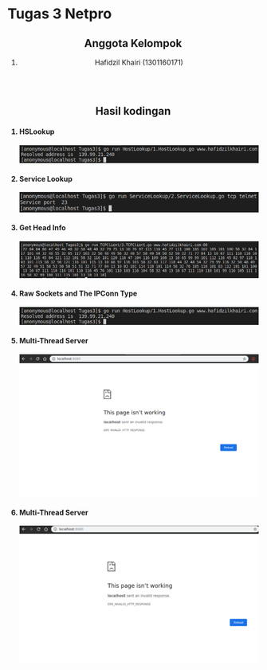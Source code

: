<h1>Tugas 3 Netpro</h1>

<center>
<h2>Anggota Kelompok</h2>
<ol>
    <li>Hafidzil Khairi (1301160171)</li>
  
</ol>
<br/>
<br/>
<h2>Hasil kodingan</h2>
</center>

<ol>

<h4><li>HSLookup</li></h4>
<img src="https://github.com/hafidzilkhairi/BasicNetworkProgramming/blob/task/Screenshots/HostLookup.png?raw=true"/>

<h4><li>Service Lookup</li></h4>
<img src="https://github.com/hafidzilkhairi/BasicNetworkProgramming/blob/task/Screenshots/ServiceLookup.png?raw=true"/>

<h4><li>Get Head Info</li></h4>
<img src="https://github.com/hafidzilkhairi/BasicNetworkProgramming/blob/task/Screenshots/GetHeadInfo.png?raw=true"/>

<h4><li>Raw Sockets and The IPConn Type</li></h4>
<img src="https://github.com/hafidzilkhairi/BasicNetworkProgramming/blob/task/Screenshots/HostLookup.png?raw=true"/>

<h4><li>Multi-Thread Server</li></h4>
<img src="https://github.com/hafidzilkhairi/BasicNetworkProgramming/blob/task/Screenshots/5.MultithreadServer.png?raw=true"/>

<h4><li>Multi-Thread Server</li></h4>
<img src="https://github.com/hafidzilkhairi/BasicNetworkProgramming/blob/task/Screenshots/6.MultithreadServer.png?raw=true"/>


</ol>
